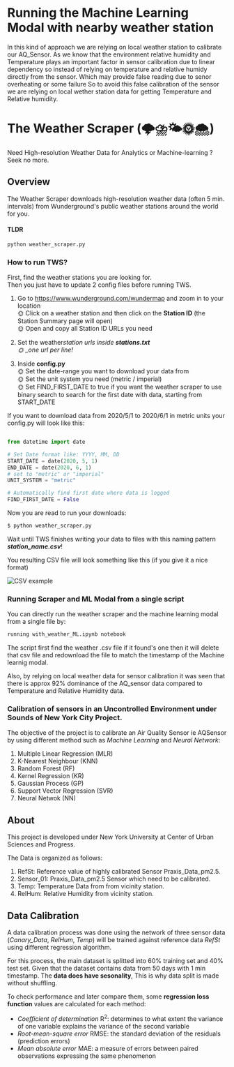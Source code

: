 # Running the Machine Learning Modal with nearby weather station

In this kind of approach we are relying on local weather station to calibrate our AQ_Sensor. As we know that the environment relative humidity and Temperature plays an important factor in sensor calibration due to linear dependency so instead of relying on temperature and relative humidy directly from the sensor. Which may provide false reading due to senor overheating or some failure So to avoid this false calibration of the sensor we are relying on local wether station data for getting Temperature and Relative humidity.

# The Weather Scraper (🌩⛈🌤🌞🌨)

Need High-resolution Weather Data for Analytics or Machine-learning ? Seek no more.

## Overview

The Weather Scraper downloads high-resolution weather data (often 5 min. intervals) from Wunderground's public weather stations around the world for you.

#### TLDR

```python
python weather_scraper.py
```

### How to run TWS?

First, find the weather stations you are looking for.  
Then you just have to update 2 config files before running TWS.

1. Go to https://www.wunderground.com/wundermap and zoom in to your location  
   🌞 Click on a weather station and then click on the **Station ID** (the Station Summary page will open)  
   🌞 Open and copy all Station ID URLs you need

2. Set the weather*station urls inside **stations.txt**  
   🌞 \_one url per line!*

3. Inside **config.py**  
   🌞 Set the date-range you want to download your data from  
   🌞 Set the unit system you need (metric / imperial)  
   🌞 Set FIND_FIRST_DATE to true if you want the weather scraper to use binary search to search for the first date with data, starting from START_DATE

If you want to download data from 2020/5/1 to 2020/6/1 in metric units your config.py will look like this:

```python

from datetime import date

# Set Date format like: YYYY, MM, DD
START_DATE = date(2020, 5, 1)
END_DATE = date(2020, 6, 1)
# set to "metric" or "imperial"
UNIT_SYSTEM = "metric"

# Automatically find first date where data is logged
FIND_FIRST_DATE = False
```

Now you are read to run your downloads:

```sh
$ python weather_scraper.py
```

Wait until TWS finishes writing your data to files with this naming pattern **_station_name.csv_**!

You resulting CSV file will look something like this (if you give it a nice format)

![CSV example](https://raw.githubusercontent.com/Karlheinzniebuhr/the-weather-scraper/master/resources/csv.JPG)

### Running Scraper and ML Modal from a single script

You can directly run the weather scraper and the machine learning modal from a single file by:

```sh
running with_weather_ML.ipynb notebook
```

The script first find the weather .csv file if it found's one then it will delete that csv file and redownload the file to match the timestamp of the Machine learnig modal.

Also, by relying on local weather data for sensor calibration it was seen that there is approx 92% dominance of the AQ_sensor data compared to Temperature and Relative Humidity data.

### Calibration of sensors in an Uncontrolled Environment under Sounds of New York City Project.

The objective of the project is to calibrate an Air Quality Sensor ie AQSensor by using different method such as _Machine Learning_ and _Neural Network_:

1. Multiple Linear Regression (MLR)
2. K-Nearest Neighbour (KNN)
3. Random Forest (RF)
4. Kernel Regression (KR)
5. Gaussian Process (GP)
6. Support Vector Regression (SVR)
7. Neural Netwok (NN)

## About

This project is developed under New York University at Center of Urban Sciences and Progress.

The Data is organized as follows:

1. RefSt: Reference value of highly calibrated Sensor Praxis_Data_pm2.5.
2. Sensor_01: Praxis_Data_pm2.5 Sensor which need to be calibrated.
3. Temp: Temperature Data from from vicinity station.
4. RelHum: Relative Humidity from vicinity station.

## Data Calibration

A data calibration process was done using the network of three sensor data (_Canary_Data_, _RelHum_, _Temp_) will be trained against reference data _RefSt_ using different regression algorithm.

For this process, the main dataset is splitted into 60% training set and 40% test set. Given that the dataset contains data from 50 days with 1 min timestamp. The **data does have sesonality**, This is why data split is made without shuffling.

To check performance and later compare them, some **regression loss function** values are calculated for each method:

- _Coefficient of determination_ R<sup>2</sup>: determines to what extent the variance of one variable explains the variance of the second variable
- _Root-mean-square error_ RMSE: the standard deviation of the residuals (prediction errors)
- _Mean absolute error_ MAE: a measure of errors between paired observations expressing the same phenomenon
